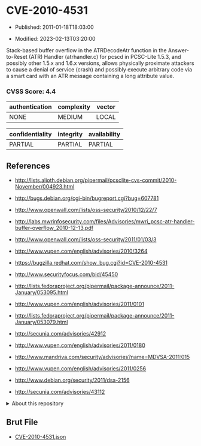 # CVE-2010-4531

- Published: 2011-01-18T18:03:00

- Modified: 2023-02-13T03:20:00

Stack-based buffer overflow in the ATRDecodeAtr function in the Answer-to-Reset (ATR) Handler (atrhandler.c) for pcscd in PCSC-Lite 1.5.3, and possibly other 1.5.x and 1.6.x versions, allows physically proximate attackers to cause a denial of service (crash) and possibly execute arbitrary code via a smart card with an ATR message containing a long attribute value.

### CVSS Score: **4.4**

| authentication | complexity | vector |
| --- | --- | --- |
| NONE | MEDIUM | LOCAL |

| confidentiality | integrity | availability |
| --- | --- | --- |
| PARTIAL | PARTIAL | PARTIAL |

## References

* http://lists.alioth.debian.org/pipermail/pcsclite-cvs-commit/2010-November/004923.html

* http://bugs.debian.org/cgi-bin/bugreport.cgi?bug=607781

* http://www.openwall.com/lists/oss-security/2010/12/22/7

* http://labs.mwrinfosecurity.com/files/Advisories/mwri_pcsc-atr-handler-buffer-overflow_2010-12-13.pdf

* http://www.openwall.com/lists/oss-security/2011/01/03/3

* http://www.vupen.com/english/advisories/2010/3264

* https://bugzilla.redhat.com/show_bug.cgi?id=CVE-2010-4531

* http://www.securityfocus.com/bid/45450

* http://lists.fedoraproject.org/pipermail/package-announce/2011-January/053095.html

* http://www.vupen.com/english/advisories/2011/0101

* http://lists.fedoraproject.org/pipermail/package-announce/2011-January/053079.html

* http://secunia.com/advisories/42912

* http://www.vupen.com/english/advisories/2011/0180

* http://www.mandriva.com/security/advisories?name=MDVSA-2011:015

* http://www.vupen.com/english/advisories/2011/0256

* http://www.debian.org/security/2011/dsa-2156

* http://secunia.com/advisories/43112

<details>
<summary>About this repository</summary> 

  This repository is part of the project [Live Hack CVE](https://github.com/Live-Hack-CVE). Main website can be found [www.live-hack.org](https://www.live-hack.org) 
  
  Made by [Sn0wAlice](https://github.com/Sn0wAlice) for the people that care about security and need to have a feed of the latest CVEs. Hope you enjoy it, don't forget to star the repo and follow me on [Twitter](https://twitter.com/Sn0wAlice) and [Github](https://github.com/Sn0wAlice). And that is my [personnal website](https://www.alice-snow.me/)

  - [Home Page](https://github.com/Live-Hack-CVE)
  - [Framework](https://github.com/Live-Hack-CVE/cve-framework)
  - [CVE database](https://github.com/Live-Hack-CVE/full_database)
  - [Changelog](https://github.com/Live-Hack-CVE/Changelog)
</details>

## Brut File

* [CVE-2010-4531.json](https://raw.githubusercontent.com/Live-Hack-CVE/full_database/main/cves/2010/CVE-2010-4531.json)

